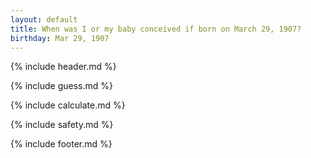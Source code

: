 ```yaml
---
layout: default
title: When was I or my baby conceived if born on March 29, 1907?
birthday: Mar 29, 1907
---
```


{% include header.md %}

{% include guess.md %}

{% include calculate.md %}

{% include safety.md %}

{% include footer.md %}



